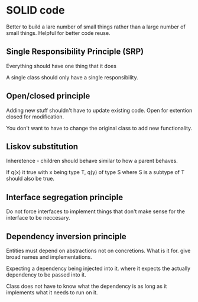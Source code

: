 # SOLID code

Better to build a lare number of small things rather than a large number of small things. Helpful for better code reuse.

## Single Responsibility Principle (SRP)
Everything should have one thing that it does

A single class should only have a single responsibility.


## Open/closed principle 
Adding new stuff shouldn't have to update existing code. Open for extention closed for modification.

You don't want to have to change the original class to add new functionality.


## Liskov substitution
Inheretence - children should behave similar to how a parent behaves.

If q(x) it true with x being type T, q(y) of type S where S is a subtype of T should also be true.

## Interface segregation principle
Do not force interfaces to implement things that don't make sense for the interface to be neccesary. 

## Dependency inversion principle
Entities must depend on abstractions not on concretions. What is it for. give broad names and implementations.

Expecting a dependency being injected into it. where it expects the actually dependency to be passed into it.

Class does not have to know what the dependency is as long as it implements what it needs to run on it.